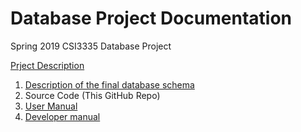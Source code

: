 # Database Project Documentation
Spring 2019 CSI3335 Database Project

[Prject Description](3355s19ProjectDescription.pdf)  

1. [Description of the final database schema](curriculum_system_model_diagram.png)
2. Source Code (This GitHub Repo)
3. [User Manual](UserManual.pdf)
4. [Developer manual](README.md)